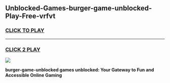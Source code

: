 
## Unblocked-Games-burger-game-unblocked-Play-Free-vrfvt
<h3>
<a href="https://premium76.site?title=burger-game-unblocked&ref=18A1">CLICK TO PLAY</a></h3>
<hr>

<h3>
<a href="https://premium76.site?title=burger-game-unblocked&ref=18A1">CLICK 2 PLAY</a>
  
</h3>

<a href="https://premium76.site?title=burger-game-unblocked&ref=18A1"><img src="https://clearcache.store/games.png"></a>


**burger-game-unblocked games unblocked: Your Gateway to Fun and Accessible Online Gaming**
